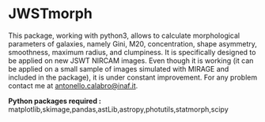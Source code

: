 # JWSTmorph

This package, working with python3, allows to calculate morphological parameters of galaxies, namely Gini, M20, concentration, shape asymmetry, smoothness, maximum radius, and clumpiness. It is specifically designed to be applied on new JSWT NIRCAM images.
Even though it is working (it can be applied on a small sample of images simulated with MIRAGE and included in the package), it is under constant improvement. For any problem contact me at antonello.calabro@inaf.it.

<strong>Python packages required :</strong>
matplotlib,skimage,pandas,astLib,astropy,photutils,statmorph,scipy

